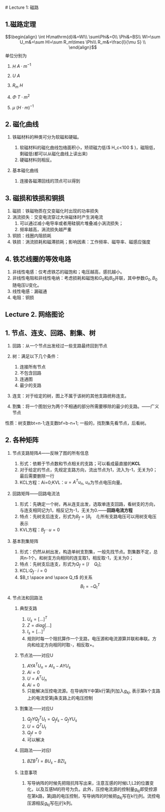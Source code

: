 <head>
    <script src="https://cdn.mathjax.org/mathjax/latest/MathJax.js?config=TeX-AMS-MML_HTMLorMML" type="text/javascript"></script>
    <script type="text/x-mathjax-config">
        MathJax.Hub.Config({
            tex2jax: {
            skipTags: ['script', 'noscript', 'style', 'textarea', 'pre'],
            inlineMath: [['$','$']]
            }
        });
    </script>
</head>
# Lecture 1: 磁路

## 1.磁路定理

$$\begin{align}
\int H\mathrm{d}l&=WI\\
\sum\Phi&=0\\
\Phi&=BS\\
WI=\sum U_m&=\sum Hl=\sum R_m\times \Phi\\
R_m&=\frac{l}{\mu S} \\
\end{align}$$
单位分别为

1. $H$ $A \cdot m^{-1}$

2. $U$ $A$

3. $R_m$ $H$

4. $\Phi$  $T\cdot m^2$

5. $\mu$ $(H\cdot m)^{-1}$


## 2. 磁化曲线

1. 铁磁材料的种类可分为软磁和硬磁。
   1. 软磁材料的磁化曲线包络面积小，矫顽磁力低($ H_c<100 $ )，磁阻低，剩磁低(都可以从磁化曲线上读出来)
   2. 硬磁材料则相反。

2. 基本磁化曲线
   1. 连接各磁滞回线的顶点可以得到

## 3. 磁损和铁损和铜损

1. 磁损：铁磁物质在交变磁化时出现的功率损失
2. 涡流损失：交变电流穿过大块磁体时产生涡电流
   1. 可以通过减小电导率或者用硅钢片堆叠减小涡流损失；
   2. 频率越高，涡流损失越严重
3. 铜损：线圈内阻损耗
4. 铁损：涡流损耗和磁滞损耗；影响因素：工作频率、磁导率、磁感应强度

## 4. 铁芯线圈的等效电路

1. 非线性电感：仅考虑铁芯的磁饱和；电压越高，感抗越小。
2. 非线性电阻和非线性电纳：考虑损耗和磁饱和$G_0$和$jB_0$并联，其中参数$G_0,B_0$随电压U变化。
3. 线性电感：漏磁通
4. 电阻：铜损

## Lecture 2. 网络图论

## 1. 节点、连支、回路、割集、树

1. 回路：从一个节点出发经过一些支路最终回到节点
2. 树：满足以下几个条件：
   1. 连接所有节点
   2. 不包含回路
   3. 连通图
   4. 最少的支路

3. 连支：对于给定的树，图上不属于该树的其他支路统称连支。

4. 割集：将一个图划分为两个不相通的部分所需要移除的最少的支路。——广义节点

性质：树支数bt=n-1;连支数bf=b-n+1;
一般的，找割集先看节点，后看树。

## 2. 各种矩阵

1. 节点支路矩阵$A$——反映了图的所有信息
   1. 形式：依赖于节点数和节点相关的支路；可以看成最直接的**KCL**
   2. 对于给定的节点，先规定支路方向，流出节点为1，流入为-1，无关为0；最后需要删除一行
   3. KCL方程：Ai=0;KVL：$u=A^{T}u_n$, $u_n$为节点电压向量。

2. 回路矩阵——回路电流法
   1. 形式：先确定一个树，再从连支出发，选取单连支回路，看树支的方向，与连支相同记为1，相反记为-1，无关为0.——**回路电流方程**
   2. 特点：先树支后连支，形式为$B_f=[B_t\quad I]$;所有支路电压可以用树支电压表示
   3. KVL方程：$B_f\cdot u=0$

3. 基本割集矩阵
   1. 形式：仍然从树出发，构造单树支割集，一般先找节点。割集数不定，总共n-1个。和树支方向相同的连支取1，相反取-1，无关为0；
   2. 特点：先树支后连支，形式为$Q_f=[I\quad Q_t]$;
   3. KCL:$Q_f\cdot i=0$
   4. $B_t \space and \space Q_t$ 的关系
         $$B_t=-Q_t^{T}$$

4. 节点法和回路法
   1. 典型支路
      1. $U_s=[...]^{T}$
      2. $Z=diag[...]$
      3. $I_s=[...]^{T}$
      4. 规则时每一个阻抗算作一个支路，电压源和电流源算并联和串联。方向和给定方向相同时取-，相反取+。
   2. 节点法——对应U
      1. $AYA^T U_n=AI_s-AYU_s$
      2. $Ai=0$
      3. $U=A^TU_n$
      4. $Ai=0$
      5. 只能解决压控电流源。在导纳阵Y中第k行第j列加入$g_{kj}$, 表示第k个支路上的电流受第j条支路上的电压控制
   3. 割集法——对应U
      1. $Q_fYQ_f^{T}U_t=Q_fI_s-Q_fYU_s$
      2. $U=Q^TU_t$
      3. $Q_fI=0$
      4. 可以解决

   4. 回路法——对应I
      1. $BZB^{T}I=BU_s-BZI_s$
   5. 注意事项 
      1. 写导纳阵的时候先把阻抗阵写出来，注意互感的时候L1,L2的位置变化，以及互感M的符号为负。此外，压控电流源的控制量$g_{kj}$即受控源在第k路，第j路的电压控制，写导纳阵的时候把$g_{kj}$写在k行j列。流控电压源相反$g_{kj}$写在j行k列。

